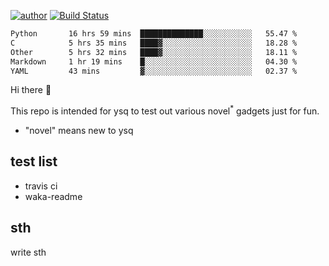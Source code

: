 [![author](https://img.shields.io/badge/author-ysq-green)](https://github.com/Yang-Shiqin)
[![Build Status](https://app.travis-ci.com/Yang-Shiqin/testall.svg?branch=main)](https://app.travis-ci.com/Yang-Shiqin/testall)

<!--START_SECTION:waka-->

```txt
Python       16 hrs 59 mins  ██████████████░░░░░░░░░░░   55.47 %
C            5 hrs 35 mins   ████▓░░░░░░░░░░░░░░░░░░░░   18.28 %
Other        5 hrs 32 mins   ████▓░░░░░░░░░░░░░░░░░░░░   18.11 %
Markdown     1 hr 19 mins    █░░░░░░░░░░░░░░░░░░░░░░░░   04.30 %
YAML         43 mins         ▓░░░░░░░░░░░░░░░░░░░░░░░░   02.37 %
```

<!--END_SECTION:waka-->

Hi there 👋

This repo is intended for ysq to test out various novel<sup>*</sup> gadgets just for fun.

- "novel" means new to ysq

## test list
- travis ci
- waka-readme


## sth
write sth

